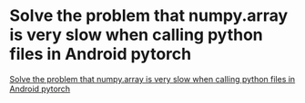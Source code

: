 # Solve the problem that numpy.array is very slow when calling python files in Android pytorch
[Solve the problem that numpy.array is very slow when calling python files in Android pytorch](https://aiwithcloud.com/2022/09/15/solve_the_problem_that_numpy-array_is_very_slow_when_calling_python_files_in_android_pytorch/)